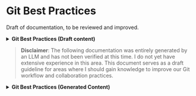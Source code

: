 # Git Best Practices

Draft of documentation, to be reviewed and improved.
<details>
<summary><strong>Git Best Practices (Draft content)</strong></summary>

# Git Best Practices

## Branch Naming
- Use lowercase letters
- Separate words with hyphens
- Be descriptive but concise
- Example: `add-user-authentication` or `fix-memory-leak-in-image-processing`

## Commit Organization and Messages
- Review each file you're adding to your commit
- Group related changes in a single commit
- Use descriptive commit messages in present-tense, imperative mood
- If necessary, add a small description of why/what for each file changed

Example commit structure:
```
Commit 1: "Add logger environment variables"
* Logger destination is needed so:
  - Add var to .env.example backend file
  - Add var to config validation in backend

Commit 2: "Set up Pino logging"
* Add Pino module
* Add Pino module to global Nest backend configuration for use in all app modules
* ...
```

## Commit Message Style: Present-Tense, Imperative Mood

Use present-tense, imperative-style commit messages as recommended by the Git project:

> Describe your changes in imperative mood, e.g. "make xyzzy do frotz" instead of "[This patch] makes xyzzy do frotz" or "[I] changed xyzzy do frotz", as if you are giving orders to the codebase to change its behavior.

Examples:
- "Add user authentication feature" (not "Added" or "Adds")
- "Fix memory leak in image processing" (not "Fixed" or "Fixes")
- "Update logger configuration" (not "Updated" or "Updates")

Reasons for this style:
1. Consistency with Git's own automated messages
2. Reads as a command to the codebase
3. Often results in shorter, more direct messages
4. Aligns with widely-used Git conventions

## Merge Requests
Include the following in your merge request description:
1. Summary of changes
2. Reason for changes
3. Impact of changes
4. Any potential risks or areas needing extra attention

Use proper Markdown formatting for readability. Consider using an LLM to help with formatting and language accuracy, but always re-read and verify the content yourself.

## Commit Squashing
- Squashing before merge should be automatic and managed by the repository hosting platform (e.g., GitLab)
- The squash commit message should summarize the overall change
- Detailed information about the changes should be in the completed merge request

## Development vs. Merged Commits
- Commit messages are most useful during the development phase of a branch
- After merging, the squashed commit and the merge request description become the primary sources of information about the changes

Remember to always review your work, whether it's code, commit messages, or merge request descriptions. Clear communication about your changes is crucial for effective collaboration and future maintenance of the project.

</details>

> **Disclaimer**: The following documentation was entirely generated by an LLM and has not been verified at this time. I do not yet have extensive experience in this area. This document serves as a draft guideline for areas where I should gain knowledge to improve our Git workflow and collaboration practices.

<details>
<summary><strong>Git Best Practices (Generated Content)</strong></summary>

> **Info**: Git is a powerful tool for version control and collaboration. Following these best practices will help maintain a clean, understandable project history and facilitate effective teamwork.

1. **Commit Messages**:
   - Write clear, concise commit messages
   - Use the imperative mood (e.g., "Add feature" not "Added feature")
   - Structure messages as: 
     ```
     Short summary (50 chars or less)

     More detailed explanatory text, if necessary. Wrap it to about 72
     characters. The blank line separating the summary from the body is
     critical (unless you omit the body entirely).

     Further paragraphs come after blank lines.

     - Bullet points are okay, too
     - Use a hanging indent
     ```

2. **Branching Strategy**:
   - Use feature branches for all new features and bug fixes
   - Adopt a consistent naming convention (e.g., `feature/add-login`, `bugfix/fix-memory-leak`)
   - Keep branches focused and short-lived

3. **Pull Requests**:
   - Create PRs early and mark as "Draft" if not ready for review
   - Keep PRs small and focused on a single feature or fix
   - Provide a clear description of changes and their purpose

4. **Rebasing vs. Merging**:
   - Prefer rebasing feature branches onto main before merging
   - Use `git merge --no-ff` for feature branches to preserve context

5. **Commit Frequency**:
   - Commit often, push regularly
   - Each commit should represent a logical, working change

6. **Git Hooks**:
   - Use pre-commit hooks for linting and formatting
   - Use pre-push hooks for running tests

7. **Tagging**:
   - Use semantic versioning for release tags (e.g., v1.0.0)
   - Annotate tags with release notes

8. **Git Ignore**:
   - Maintain a comprehensive `.gitignore` file
   - Exclude build artifacts, dependencies, and environment-specific files

9. **Large Files**:
   - Avoid committing large files to the repository
   - Use Git LFS for necessary large files

10. **Commit Signing**:
    - Configure Git to sign commits with GPG keys
    - Verify signed commits in critical branches

Remember, these practices are guidelines. Adapt them to your team's needs and project requirements. Consistency across the team is key to leveraging Git effectively for collaboration.

</details>